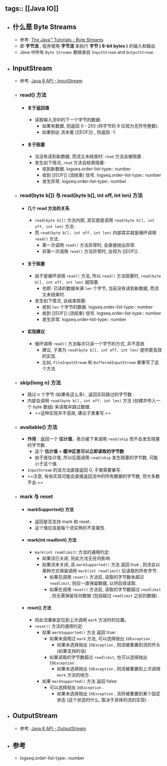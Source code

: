 tags:: [[Java IO]]
---

- ## 什么是 Byte Streams
	- 参考: [The Java™ Tutorials - Byte Streams](https://docs.oracle.com/javase/tutorial/essential/io/bytestreams.html)
	- 即 **字节流** , 程序使用 **字节流** 来执行 **字节 ( 8-bit bytes )** 的输入和输出
	- Java 中所有 `Byte Streams` 都继承自 `InputStream` and `OutputStream` .
- ## InputStream
	- 参考: [Java 8 API - InputStream](https://docs.oracle.com/javase/8/docs/api/java/io/InputStream.html)
	- ### read() 方法
		- #### 关于返回值
			- 读取输入流中的下一个字节的数据.
				- 如果有数据, 则返回 0 - 255 (将字节的 8 位视为无符号整数).
				- 如果到达 流末尾 ([[EOF]]) , 则返回 -1.
		- #### 关于阻塞
			- 当没有读到新数据, 而流又未结束时: `read` 方法会被阻塞 .
			- 发生如下情况, `read` 方法会结束阻塞:
				- 收到新数据.
				  logseq.order-list-type:: number
				- 收到 [[EOF]] (流结束) 信号.
				  logseq.order-list-type:: number
				- 发生异常.
				  logseq.order-list-type:: number
	- ### read(byte b[]) 与 read(byte b[], int off, int len) 方法
		- #### 几个 read 方法的关系
			- `read(byte b[])`  方法内部, 其实就是调用 `read(byte b[], int off, int len)` 方法:
			- 而 `read(byte b[], int off, int len)` 内部其实就是循环调用 `read()` 方法.
				- 第一次调用 `read()` 方法异常时, 会直接抛出异常.
				- 非第一次调用 `read()` 方法异常时, 会视为 [[EOF]] .
		- #### 关于阻塞
			- 由于是循环调用 `read()` 方法, 所以 `read()` 方法阻塞时, `read(byte b[], int off, int len)` 就阻塞.
				- 也即: 已读的数据未满 `len` 个字节, 当前没有读到新数据, 而流又未结束时.
			- 发生如下情况, 会结束阻塞:
				- 收到 `len` 个字节的数据.
				  logseq.order-list-type:: number
				- 收到 [[EOF]] (流结束) 信号.
				  logseq.order-list-type:: number
				- 发生异常.
				  logseq.order-list-type:: number
		- #### 实现建议
			- 循环调用 `read()` 方法每次只读一个字节的方式, 并不高效
				- 建议, 子类为 `read(byte b[], int off, int len)` 提供更高效的实现.
				- 比如, `FileInputStream` 和 `BufferedInputStream` 都重写了这个方法.
	- ### skip(long n) 方法
		- 跳过 n 个字节 (如果有这么多) , 返回实际跳过的字节数 .
		- 内部会调用 `read(byte b[], int off, int len)` 方法 (创建并传入一个 byte 数组) 来读取并跳过数据.
			- ==这种实现并不高效, 建议子类重写.==
	- ### available() 方法
		- **作用**：返回一个 **估计值**，表示接下来调用 `read/skip` 而不会发生阻塞的字节数 .
			- 这个 **估计值** ≈ **缓冲区里可以立即读取的字节数**
			- 由于是估计值, 所以后面调用 `read/skip` 发生阻塞的字节数, 可能小于这个值.
		- `InputStream` 的该方法直接返回 0, 子类需要重写.
		- ==注意, 有些实现可能会直接返回流中的所有数据的字节数, 但大多数不会.==
	- ### mark 与 reset
		- #### markSupported() 方法
			- 返回是否支持 mark 和 reset .
			- 这个值应该是每个流实例的不变属性.
		- #### mark(int readlimit) 方法
			- `mark(int readlimit)` 方法的通用约定:
				- 如果流已关闭, 则此方法无任何影响.
				- 如果流未关闭, 且 `markSupported()` 方法 返回 true , 则流会以某种方式保留调用 `mark(int readlimit)` 后读取的所有字节.
					- 如果在调用 `reset()` 方法前, 读取的字节数未超过 `readlimit`, 则应一直保留数据, 以供后续读取.
					- 如果在调用 `reset()` 方法前, 读取的字节数超过 `readlimit` , 则无需保留任何数据 (包括超过 `readlimit` 之前的数据) .
		- #### reset() 方法
			- 将此流重新定位到上次调用 `mark` 方法时的位置。
			- `reset()` 方法的通用约定:
				- 如果  `markSupported()` 方法 返回 true:
					- 如果未调用过 `mark` 方法, 可以选择抛出 `IOException` .
						- 如果未选择抛出 `IOException` , 则流被重置到流的开头 (如果支持的话)
					- 如果读取的字节数超过 `readlimit`,  也可以选择抛出 `IOException` .
						- 如果未选择抛出 `IOException` , 则流被重置到上次调用 `mark` 方法的地方.
				- 如果  `markSupported()` 方法 返回 false:
					- 可以选择抛出 `IOException` .
						- 如果未选择抛出 `IOException` , 流将被重置到某个固定状态 (这个状态时什么, 取决于具体的流的实现) .
- ## OutputStream
	- 参考: [Java 8 API - OutputStream](https://docs.oracle.com/javase/8/docs/api/java/io/OutputStream.html)
- ## 参考
	- logseq.order-list-type:: number